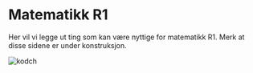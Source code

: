 # Matematikk R1

Her vil vi legge ut ting som kan være nyttige for matematikk R1. Merk at disse sidene er under konstruksjon. 

![kodch](https://upload.wikimedia.org/wikipedia/commons/4/46/Koch_curve_5.png)



